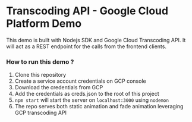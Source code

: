 # Transcoding API - Google Cloud Platform Demo

This demo is built with Nodejs SDK and Google Cloud Transcoding API. It will act as a REST endpoint for the calls from the frontend clients.

### How to run this demo ?

1. Clone this repository
2. Create a service account credentials on GCP console 
3. Download the credentials from GCP 
4. Add the credentials as creds.json to the root of this project
5. `npm start` will start the server on `localhost:3000` using `nodemon`
6. The repo serves both static animation and fade animation leveraging GCP transcoding API
